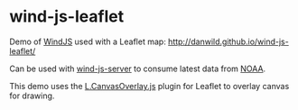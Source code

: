 # wind-js-leaflet

Demo of [WindJS](https://github.com/Esri/wind-js) used with a Leaflet map: http://danwild.github.io/wind-js-leaflet/

Can be used with [wind-js-server](https://github.com/danwild/wind-js-server) to consume latest data from [NOAA](http://nomads.ncep.noaa.gov/).

This demo uses the [L.CanvasOverlay.js](https://gist.github.com/Sumbera/11114288) plugin for Leaflet to overlay canvas for drawing.